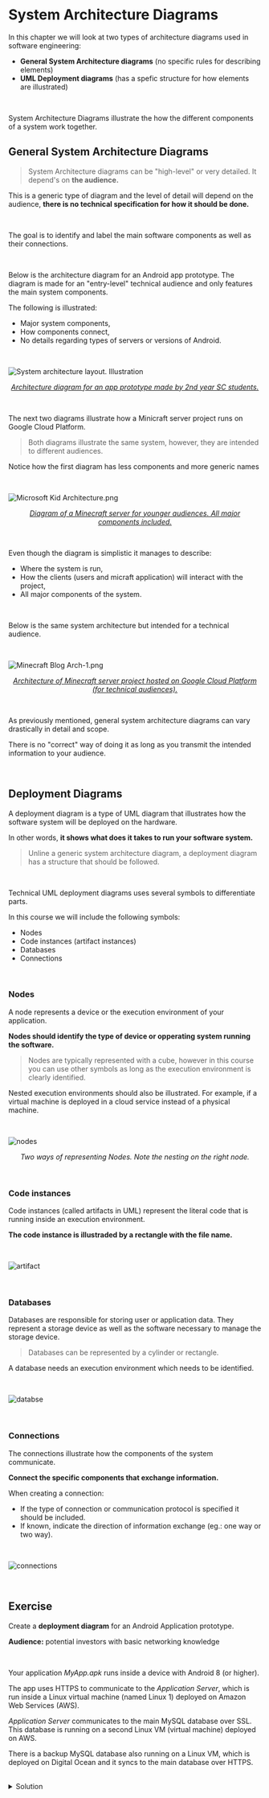 # System Architecture Diagrams

In this chapter we will look at two types of architecture diagrams used in software engineering:

- **General System Architecture diagrams** (no specific rules for describing elements)
- **UML Deployment diagrams** (has a spefic structure for how elements are illustrated)

<br>

System Architecture Diagrams illustrate the how the different components of a system work together.



## General System Architecture Diagrams

> System Architecture diagrams can be "high-level" or very detailed. It depend's on **the audience.**

This is a generic type of diagram and the level of detail will depend on the audience, **there is no technical specification for how it should be done.**

<br>

The goal is to identify and label the main software components as well as their connections.

<br>

Below is the architecture diagram for an Android app prototype. The diagram is made for an "entry-level" technical audience and only features the main system components.

The following is illustrated:

- Major system components,
- How components connect,
- No details regarding types of servers or versions of Android.

<br>

![System architecture layout. Illustration](https://www.epimorphics.com/wp-content/uploads/2017/02/SystemArhitectureLayout-1024x791.png ':size=600')

<p align="center"><a href="https://www.epimorphics.com/student-project-myrivers-intro/"><em>Architecture diagram for an app prototype made by 2nd year SC students.</em></a></p>

<br>

The next two diagrams illustrate how a Minicraft server project runs on Google Cloud Platform.

> Both diagrams illustrate the same system, however, they are intended to different audiences.



Notice how the first diagram has less components and more generic names

<br>

![Microsoft Kid Architecture.png](https://storage.googleapis.com/gweb-cloudblog-publish/images/Microsoft_Kid_Architecture.max-2100x2100.png)

<p align="center"><a href="https://cloud.google.com/blog/products/gcp/brick-by-brick-learn-gcp-by-setting-up-a-minecraft-server"><em>Diagram of a Minecraft server for younger audiences. All major components included.</em></a></p>

<br>

Even though the diagram is simplistic it manages to describe:

- Where the system is run,
- How the clients (users and micraft application) will interact with the project,
- All major components of the system.

<br>

Below is the same system architecture but intended for a technical audience.

<br>

![Minecraft Blog Arch-1.png](https://storage.googleapis.com/gweb-cloudblog-publish/images/Minecraft_Blog_Arch-1.max-1400x1400.png)

<p align="center"><a href="https://cloud.google.com/blog/products/gcp/brick-by-brick-learn-gcp-by-setting-up-a-minecraft-server"><em>Architecture of Minecraft server project hosted on Google Cloud Platform (for technical audiences).</em></a></p>

<br>

As previously mentioned, general system architecture diagrams can vary drastically in detail and scope.

There is no "correct" way of doing it as long as you transmit the intended information to your audience.

<br>

## Deployment Diagrams

A deployment diagram is a type of UML diagram that illustrates how the software system will be deployed on the hardware.

In other words, **it shows what does it takes to run your software system.**

> Unline a generic system architecture diagram, a deployment diagram has a structure that should be followed.

<br>

Technical UML deployment diagrams uses several symbols to differentiate parts.

In this course we will include the following symbols:

- Nodes
- Code instances (artifact instances)
- Databases
- Connections

<br>

### Nodes

A node represents a device or the execution environment of your application.

**Nodes should identify the type of device or opperating system running the software.**

> Nodes are typically represented with a cube, however in this course you can use other symbols as long as the execution environment is clearly identified.

Nested execution environments should also be illustrated. For example, if a virtual machine is deployed in a cloud service instead of a physical machine.

<br>

![nodes](assets/deployment-nodes.png)

<p align="center"><em>Two ways of representing Nodes. Note the nesting on the right node.</em></p>

<br>

### Code instances

Code instances (called artifacts in UML) represent the literal code that is running inside an execution environment.

**The code instance is illustraded by a rectangle with the file name.**

<br>

![artifact](assets/deployment-artifact.png)

<br>

### Databases

Databases are responsible for storing user or application data. They represent a storage device as well as the software necessary to manage the storage device.

> Databases can be represented by a cylinder or rectangle.

A database needs an execution environment which needs to be identified.

<br>

![databse](assets/deployment-databse.png)

<br>

### Connections

The connections illustrate how the components of the system communicate.

**Connect the specific components that exchange information.**

When creating a connection:

- If the type of connection or communication protocol is specified it should be included.
- If known, indicate the direction of information exchange (eg.: one way or two way).

<br>

![connections](assets/deployment-connections.png)

<br>

## Exercise

Create a **deployment diagram** for an Android Application prototype.

**Audience:** potential investors with basic networking knowledge

<br>

Your application *MyApp.apk* runs inside a device with Android 8 (or higher).

The app uses HTTPS to communicate to the *Application Server*, which is run inside a Linux virtual machine (named Linux 1) deployed on Amazon Web Services (AWS).

*Application Server* communicates to the main MySQL database over SSL. This database is running on a second Linux VM (virtual machine) deployed on AWS.

There is a backup MySQL database also running on a Linux VM, which is deployed on Digital Ocean and it syncs to the main database over HTTPS.

<br>

<details>
    <summary>Solution</summary>
    <ul>
        <li>
            <img src="./1T6-F21/wk12/assets/wk12_exercise_deployment.png" alt="solution to chapter exercise"/>
        </li>
    </ul>
</details>

